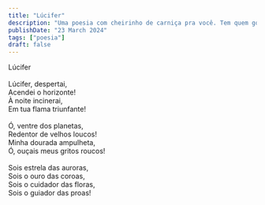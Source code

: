 ```yaml
---
title: "Lúcifer"
description: "Uma poesia com cheirinho de carniça pra você. Tem quem goste de carniça, mas poesia é pra poucos."
publishDate: "23 March 2024"
tags: ["poesia"]
draft: false
---
```

Lúcifer<br>
<br>
Lúcifer, despertai,<br>
Acendei o horizonte!<br>
À noite incinerai,<br>
Em tua flama triunfante!<br>
<br>
Ó, ventre dos planetas,<br>
Redentor de velhos loucos!<br>
Minha dourada ampulheta,<br>
Ó, ouçais meus gritos roucos!<br>
<br>
Sois estrela das auroras,<br>
Sois o ouro das coroas,<br>
Sois o cuidador das floras,<br>
Sois o guiador das proas!<br>
